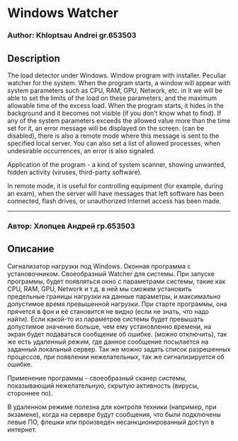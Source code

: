 # Windows Watcher
### Author: Khloptsau Andrei gr.653503
## Description
The load detector under Windows. Window program with installer. Peculiar watcher for the system. When the program starts, a window will appear with system parameters such as CPU, RAM, GPU, Network, etc. in it we will be able to set the limits of the load on these parameters, and the maximum allowable time of the excess load. When the program starts, it hides in the background and it becomes not visible (if you don’t know what to find). If any of the system parameters exceeds the allowed value more than the time set for it, an error message will be displayed on the screen. (can be disabled), there is also a remote mode where this message is sent to the specified local server. You can also set a list of allowed processes, when undesirable occurrences, an error is also signaled.

Application of the program - a kind of system scanner, showing unwanted, hidden activity (viruses, third-party software).

In remote mode, it is useful for controlling equipment (for example, during an exam), when the server will have messages that left software has been connected, flash drives, or unauthorized Internet access has been made.

***
### Автор: Хлопцев Андрей гр.653503
## Описание
Сигнализатор нагрузки под Windows. Оконная программа с установочником. Своеобразный Watcher для системы. При запуске программы, будет появляться окно с параметрами системы, такие как CPU, RAM, GPU, Network и т.д. в ней мы сможем установить предельные границы нагрузки на данные параметры, и максимально допустимое время превышенной нагрузки. При старте программы, она прячется в фон и её становится не видно (если не знать, что надо найти). Если какой-то из параметров системы будет превышать допустимое значение больше, чем ему установленно времени, на экран будет подаваться сообщение об ошибке. (можно отключить), так же есть удаленный режим, где данное сообщение посылается на заданный локальный сервер. Так же можно задать список разрешенных процессов, при появлении нежелательных, так же сигнализируется об ошибке.

Применение программы - своеобразный сканер системы, показывающий нежелательную, скрытую активность (вирусы, стороннее по).

В удаленном режиме полезна для контроля техники (например, при экзамене), когда на сервере будут сообщения, что были подключены левые ПО, флешки или произведён несанкционированный доступ в интернет.